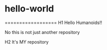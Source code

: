 # hello-world
==================
H1 Hello Humanoids!!

No this is not just another repository

H2  It's MY repository

